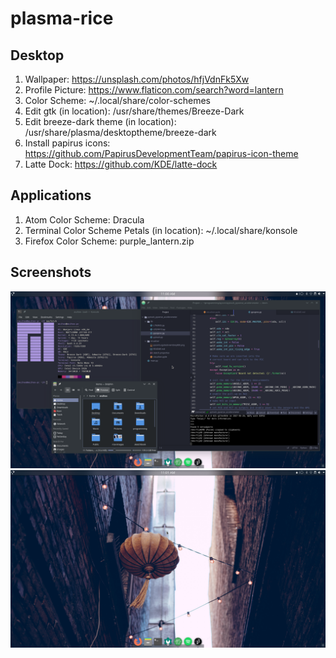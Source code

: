 # plasma-rice

## Desktop
1. Wallpaper: https://unsplash.com/photos/hfjVdnFk5Xw
2. Profile Picture: https://www.flaticon.com/search?word=lantern
3. Color Scheme: ~/.local/share/color-schemes
4. Edit gtk (in location): /usr/share/themes/Breeze-Dark
5. Edit breeze-dark theme (in location): /usr/share/plasma/desktoptheme/breeze-dark
6. Install papirus icons: https://github.com/PapirusDevelopmentTeam/papirus-icon-theme
7. Latte Dock: https://github.com/KDE/latte-dock

## Applications
1. Atom Color Scheme: Dracula
2. Terminal Color Scheme Petals (in location): ~/.local/share/konsole
3. Firefox Color Scheme: purple_lantern.zip

## Screenshots
<img src="rice-images/lantern_desktop_rice.png">

<img src="rice-images/lantern_desktop_rice2.png">
